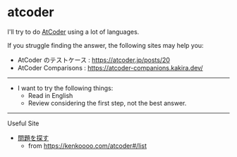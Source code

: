 # atcoder

I'll try to do [AtCoder](https://atcoder.jp/home) using a lot of languages.

If you struggle finding the answer, the following sites may help you:

- AtCoder のテストケース : https://atcoder.jp/posts/20
- AtCoder Comparisons : https://atcoder-companions.kakira.dev/

---

- I want to try the following things:
    - Read in English
    - Review considering the first step, not the best answer.

---

Useful Site

- [問題を探す](https://kenkoooo.com/atcoder/book/ja/find_problems.html)
    - from https://kenkoooo.com/atcoder#/list

